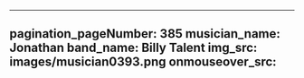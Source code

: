 ------
pagination_pageNumber: 385
musician_name: Jonathan
band_name: Billy Talent
img_src: images/musician0393.png
onmouseover_src: 
------